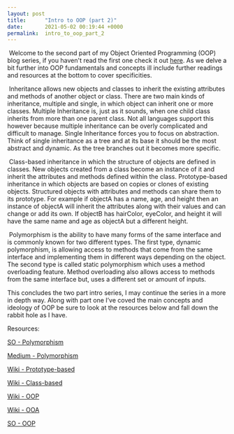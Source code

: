 ```yaml
---
layout: post
title:      "Intro to OOP (part 2)"
date:       2021-05-02 00:19:44 +0000
permalink:  intro_to_oop_part_2
---
```


​	Welcome to the second part of my Object Oriented Programming (OOP) blog series, if you haven't read the first one check it out [here](https://blog.devtylerjones.com/intro_to_object_oriented_programming). As we delve a bit further into OOP fundamentals and concepts ill include further readings and resources at the bottom to cover specificities.

​	Inheritance allows new objects and classes to inherit the existing attributes and methods of another object or class. There are two main kinds of inheritance, multiple and single, in which object can inherit one or more classes. Multiple Inheritance is, just as it sounds, when one child class inherits from more than one parent class. Not all languages support this however because multiple inheritance can be overly complicated and difficult to manage. Single Inheritance forces you to focus on abstraction. Think of single inheritance as a tree and at its base it should be the most abstract and dynamic. As the tree branches out it becomes more specific. 

​	Class-based inheritance in which the structure of objects are defined in classes. New objects created from a class become an instance of it and inherit the attributes and methods defined within the class. Prototype-based inheritance in which objects are based on copies or clones of existing objects. Structured objects with attributes and methods can share them to its prototype. For example if objectA has a name, age, and height then an instance of objectA will inherit the attributes along with their values and can change or add its own. If objectB has hairColor, eyeColor, and height it will have the same name and age as objectA but a different height.

​	Polymorphism is the ability to have many forms of the same interface and is commonly known for two different types. The first type, dynamic polymorphism, is allowing access to methods that come from the same interface and implementing them in different ways depending on the object. The second type is called static polymorphism which uses a method overloading feature. Method overloading also allows access to methods from the same interface but, uses a different set or amount of inputs.

  This concludes the two part intro series, I may continue the series in a more in depth way. Along with part one I’ve coved the main concepts and ideology of OOP be sure to look at the resources below and fall down the rabbit hole as I have.



Resources:

[SO - Polymorphism](https://stackoverflow.com/questions/1031273/what-is-polymorphism-what-is-it-for-and-how-is-it-used)

[Medium - Polymorphism](https://medium.com/@shanikae/polymorphism-explained-simply-7294c8deeef7)

[Wiki - Prototype-based](https://en.wikipedia.org/wiki/Prototype-based_programming)

[Wiki - Class-based](https://en.wikipedia.org/wiki/Class-based_programming)

[Wiki - OOP](https://en.wikipedia.org/wiki/Inheritance_(object-oriented_programming))

[Wiki - OOA](https://en.wikipedia.org/wiki/Object-oriented_analysis_and_design)

[SO - OOP](https://stackoverflow.blog/2020/09/02/if-everyone-hates-it-why-is-oop-still-so-widely-spread/)


